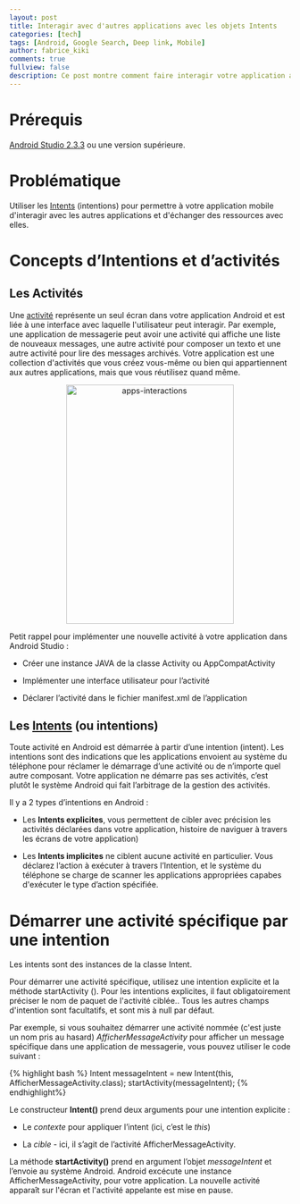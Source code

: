 ```yaml
---
layout: post
title: Interagir avec d'autres applications avec les objets Intents
categories: [tech]
tags: [Android, Google Search, Deep link, Mobile]
author: fabrice_kiki
comments: true
fullview: false
description: Ce post montre comment faire interagir votre application avec les autres applications disponibles sur le téléphone de l'utilisateur.
---
```

# Prérequis
<a href="https://developer.android.com/studio/index.html?gclid=Cj0KCQjw95vPBRDVARIsAKvPd3Ljl-9BwN6bjz3QhsKkLdxyCAg9wpZzgkSsKCPhK7JfBBKxqWP6c7waAiQTEALw_wcB">Android Studio 2.3.3</a> ou une version supérieure.


# Problématique
Utiliser les [Intents](https://developer.android.com/reference/android/content/Intent.html) (intentions) pour permettre à votre application mobile d'interagir avec les autres applications et d'échanger des ressources avec elles.

# Concepts d’Intentions et d’activités

## Les Activités
 
Une [activité](https://developer.android.com/reference/android/app/Activity.html) représente un seul écran dans votre application Android et est liée à une interface avec laquelle l'utilisateur peut interagir. Par exemple, une application de messagerie peut avoir une activité qui affiche une liste de nouveaux messages, une autre activité pour composer un texto et une autre activité pour lire des messages archivés. Votre application est une collection d'activités que vous créez vous-même ou bien qui appartiennent aux autres applications, mais que vous réutilisez quand même.

<div align="center">
<img src="../../../../assets/media/2017-11-06-interacting-with-other-apps/apps-interactions.png" alt="apps-interactions" height="428" width="300" ALIGN="middle">
</div>

Petit rappel pour implémenter une nouvelle activité à votre application dans Android Studio :

* Créer une instance JAVA de la classe  Activity ou AppCompatActivity

* Implémenter une interface utilisateur pour l’activité

* Déclarer l’activité dans le fichier manifest.xml  de l’application

## Les [Intents](https://developer.android.com/reference/android/content/Intent.html) (ou intentions)

Toute activité en Android est démarrée à partir d’une intention (intent). Les intentions sont des indications que les applications envoient au système du téléphone pour réclamer le démarrage d’une activité ou de n’importe quel autre composant. Votre application ne démarre pas ses activités, c’est plutôt le système Android qui fait  l’arbitrage de la gestion des activités.

Il y a 2 types d’intentions en Android :

* Les **Intents explicites**, vous permettent de cibler avec précision les activités déclarées dans votre application, histoire  de naviguer à travers les écrans de votre application)

* Les **Intents implicites** ne ciblent aucune activité en particulier. Vous déclarez l’action à exécuter à travers l’Intention, et le système du téléphone se charge de scanner les applications appropriées capabes d'exécuter le type d’action spécifiée.

# Démarrer une activité spécifique par une intention

Les intents sont des instances de la classe Intent.

Pour démarrer une activité spécifique, utilisez une intention explicite et la méthode startActivity (). Pour les intentions explicites, il faut obligatoirement préciser le nom de paquet de l'activité ciblée.. Tous les autres champs d'intention sont facultatifs, et sont mis à null par défaut.

Par exemple, si vous souhaitez démarrer une activité  nommée (c'est juste un nom pris au hasard) *AfficherMessageActivity* pour afficher un message spécifique dans une application de messagerie, vous pouvez utiliser le code suivant :

{% highlight bash %}
Intent messageIntent = new Intent(this, AfficherMessageActivity.class);
startActivity(messageIntent);
{% endhighlight%}

Le constructeur **Intent()** prend deux arguments pour une intention explicite :

* Le *contexte* pour appliquer l’intent (ici, c’est le *this*)

* La *cible* - ici, il s’agit de l’activité AfficherMessageActivity.

La méthode **startActivity()**  prend en argument l’objet *messageIntent* et l’envoie au système Android. Android excécute une instance AfficherMessageActivity, pour votre application. La nouvelle activité apparaît sur l'écran et l'activité appelante est mise en pause.